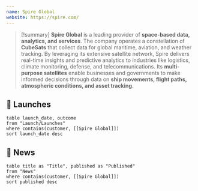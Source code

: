 ```yaml
---
name: Spire Global
website: https://spire.com/
---
```


>[!summary]
**Spire Global** is a leading provider of **space-based data, analytics, and services**. The company operates a constellation of **CubeSats** that collect data for global maritime, aviation, and weather tracking. By leveraging its extensive satellite network, Spire delivers real-time insights and predictive analytics to industries like logistics, climate monitoring, defense, and telecommunications. Its **multi-purpose satellites** enable businesses and governments to make informed decisions through data on **ship movements, flight paths, atmospheric conditions, and asset tracking**. 


## 🚀 Launches

```dataview
table launch_date, outcome
from "Launch/Launches"
where contains(customer, [[Spire Global]])
sort launch_date desc
```

## 📰 News
```dataview
table title as "Title", published as "Published"
from "News"
where contains(customer, [[Spire Global]])
sort published desc
```
